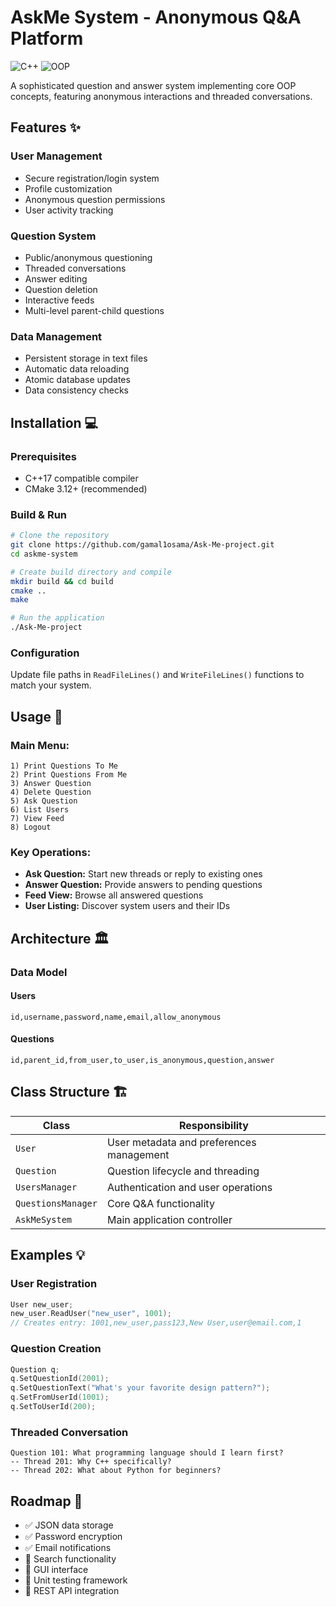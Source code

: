 # AskMe System - Anonymous Q&A Platform

![C++](https://img.shields.io/badge/C++-17-blue.svg)
![OOP](https://img.shields.io/badge/Object_Oriented-Design-success.svg)


A sophisticated question and answer system implementing core OOP concepts, featuring anonymous interactions and threaded conversations.

## Features ✨

### **User Management**
- Secure registration/login system
- Profile customization
- Anonymous question permissions
- User activity tracking

### **Question System**
- Public/anonymous questioning
- Threaded conversations
- Answer editing
- Question deletion
- Interactive feeds
- Multi-level parent-child questions

### **Data Management**
- Persistent storage in text files
- Automatic data reloading
- Atomic database updates
- Data consistency checks

## Installation 💻

### **Prerequisites**
- C++17 compatible compiler
- CMake 3.12+ (recommended)

### **Build & Run**
```bash
# Clone the repository
git clone https://github.com/gamal1osama/Ask-Me-project.git
cd askme-system

# Create build directory and compile
mkdir build && cd build
cmake ..
make

# Run the application
./Ask-Me-project
```

### **Configuration**
Update file paths in `ReadFileLines()` and `WriteFileLines()` functions to match your system.

## Usage 🚀

### **Main Menu:**
```
1) Print Questions To Me
2) Print Questions From Me
3) Answer Question
4) Delete Question
5) Ask Question
6) List Users
7) View Feed
8) Logout
```

### **Key Operations:**
- **Ask Question:** Start new threads or reply to existing ones
- **Answer Question:** Provide answers to pending questions
- **Feed View:** Browse all answered questions
- **User Listing:** Discover system users and their IDs

## Architecture 🏛️

### **Data Model**

#### **Users**
```csv
id,username,password,name,email,allow_anonymous
```

#### **Questions**
```csv
id,parent_id,from_user,to_user,is_anonymous,question,answer
```

## Class Structure 🏗️

| Class            | Responsibility                            |
|-----------------|----------------------------------------|
| `User`         | User metadata and preferences management |
| `Question`     | Question lifecycle and threading        |
| `UsersManager` | Authentication and user operations      |
| `QuestionsManager` | Core Q&A functionality                |
| `AskMeSystem`  | Main application controller             |

## Examples 💡

### **User Registration**
```cpp
User new_user;
new_user.ReadUser("new_user", 1001);
// Creates entry: 1001,new_user,pass123,New User,user@email.com,1
```

### **Question Creation**
```cpp
Question q;
q.SetQuestionId(2001);
q.SetQuestionText("What's your favorite design pattern?");
q.SetFromUserId(1001);
q.SetToUserId(200);
```

### **Threaded Conversation**
```
Question 101: What programming language should I learn first?
-- Thread 201: Why C++ specifically?
-- Thread 202: What about Python for beginners?
```

## Roadmap 🔮
- ✅ JSON data storage
- ✅ Password encryption
- ✅ Email notifications
- 🚧 Search functionality
- 🚧 GUI interface
- 🚧 Unit testing framework
- 🚧 REST API integration

